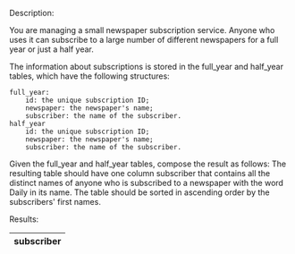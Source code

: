 Description:

You are managing a small newspaper subscription service. Anyone who uses it can subscribe to a large number of different newspapers for a full year or just a half year.

The information about subscriptions is stored in the full_year and half_year tables, which have the following structures:

    full_year:
        id: the unique subscription ID;
        newspaper: the newspaper's name;
        subscriber: the name of the subscriber.
    half_year
        id: the unique subscription ID;
        newspaper: the newspaper's name;
        subscriber: the name of the subscriber.

Given the full_year and half_year tables, compose the result as follows: The resulting table should have one column subscriber that contains all the distinct names of anyone who is subscribed to a newspaper with the word Daily in its name. The table should be sorted in ascending order by the subscribers' first names.

Results:

| subscriber |
| ---------- | 